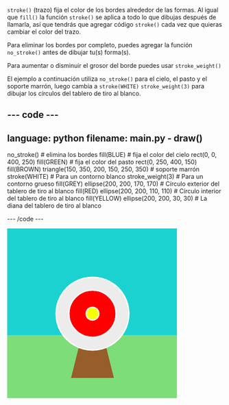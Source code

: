 `stroke()` (trazo) fija el color de los bordes alrededor de las formas. Al igual que `fill()` la función `stroke()` se aplica a todo lo que dibujas después de llamarla, así que tendrás que agregar código `stroke()` cada vez que quieras cambiar el color del trazo.

Para eliminar los bordes por completo, puedes agregar la función `no_stroke()` antes de dibujar tu(s) forma(s).

Para aumentar o disminuir el grosor del borde puedes usar `stroke_weight()`

El ejemplo a continuación utiliza `no_stroke()` para el cielo, el pasto y el soporte marrón, luego cambia a `stroke(WHITE)` `stroke_weight(3)` para dibujar los círculos del tablero de tiro al blanco.

--- code ---
---
language: python
filename: main.py - draw()
---

  no_stroke() # elimina los bordes 
  fill(BLUE) # fija el color del cielo 
  rect(0, 0, 400, 250) 
  fill(GREEN) # fija el color del pasto 
  rect(0, 250, 400, 150) 
  fill(BROWN) 
  triangle(150, 350, 200, 150, 250, 350)  # soporte marrón 
  stroke(WHITE) # Para un contorno blanco 
  stroke_weight(3) # Para un contorno grueso 
  fill(GREY) 
  ellipse(200, 200, 170, 170) # Círculo exterior del tablero de tiro al blanco 
  fill(RED) 
  ellipse(200, 200, 110, 110) # Círculo interior del tablero de tiro al blanco 
  fill(YELLOW) 
  ellipse(200, 200, 30, 30) # La diana del tablero de tiro al blanco

--- /code ---

![Una escena de tiro al blanco con bordes gruesos y blancos en los círculos y sin bordes en los rectángulos o triángulos.](images/outline-circles.png)

